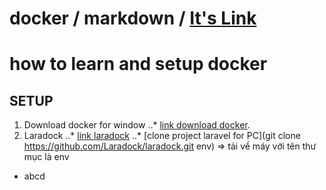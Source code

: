 # docker / markdown / [It's Link](https://github.com/adam-p/markdown-here/wiki/Markdown-Cheatsheet#headers)
# how to learn and setup docker
## SETUP
1. Download docker for window 
..* [link download docker](https://docs.docker.com/docker-for-windows/install/).
2. Laradock 
..* [link laradock](https://laradock.io/)
..* [clone project laravel for PC](git clone https://github.com/Laradock/laradock.git env) 
=> tải về máy với tên thư mục là env
+ abcd
